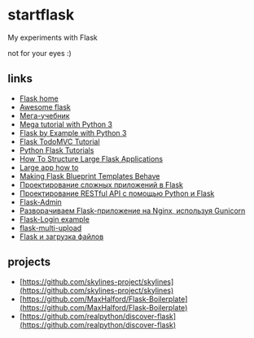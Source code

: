 ﻿startflask
==========


My experiments with Flask

not for your eyes :)

links
-----

* [Flask home](http://flask.pocoo.org/)
* [Awesome flask](https://github.com/humiaozuzu/awesome-flask)
* [Мега-учебник](http://habrahabr.ru/post/193242/)
* [Mega tutorial with Python 3](http://blog.miguelgrinberg.com/post/the-flask-mega-tutorial-now-with-python-3-support)
* [Flask by Example with Python 3](https://realpython.com/blog/python/flask-by-example-part-1-project-setup/)
* [Flask TodoMVC Tutorial](http://simplectic.com/projects/flask-todomvc/)
* [Python Flask Tutorials](https://pythonspot.com/python-flask-tutorials/)
* [How To Structure Large Flask Applications](https://www.digitalocean.com/community/tutorials/how-to-structure-large-flask-applications)
* [Large app how to](https://github.com/mitsuhiko/flask/wiki/Large-app-how-to)
* [Making Flask Blueprint Templates Behave](http://fewstreet.com/2015/01/16/flask-blueprint-templates.html)
* [Проектирование сложных приложений в Flask](http://habrahabr.ru/post/275099/)
* [Проектирование RESTful API с помощью Python и Flask](http://habrahabr.ru/post/246699/)
* [Flask-Admin](http://habrahabr.ru/post/148765/)
* [Разворачиваем Flask-приложение на Nginx, используя Gunicorn](http://habrahabr.ru/post/267097/)
* [Flask-Login example](https://blog.openshift.com/use-flask-login-to-add-user-authentication-to-your-python-application/)
* [flask-multi-upload](https://github.com/kirsle/flask-multi-upload)
* [Flask и загрузка файлов](https://habrahabr.ru/post/201386/)


projects
--------

* [https://github.com/skylines-project/skylines](https://github.com/skylines-project/skylines)
* [https://github.com/MaxHalford/Flask-Boilerplate](https://github.com/MaxHalford/Flask-Boilerplate)
* [https://github.com/realpython/discover-flask](https://github.com/realpython/discover-flask)

